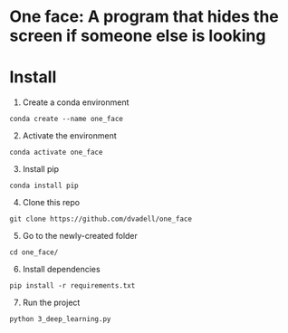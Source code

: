 # One face: A program that hides the screen if someone else is looking

# Install

1. Create a conda environment
```
conda create --name one_face
```
2. Activate the environment
```
conda activate one_face
```

3. Install pip
```
conda install pip
```

4. Clone this repo
```
git clone https://github.com/dvadell/one_face
```

5. Go to the newly-created folder
```
cd one_face/
```

6. Install dependencies
```
pip install -r requirements.txt
```

7. Run the project
```
python 3_deep_learning.py
```
